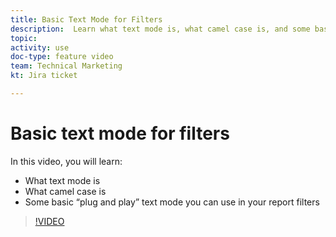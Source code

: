 ```yaml
---
title: Basic Text Mode for Filters
description:  Learn what text mode is, what camel case is, and some basic “plug and play” text mode you can use in your report filters in [!DNL Adobe Workfront].
topic: 
activity: use
doc-type: feature video
team: Technical Marketing
kt: Jira ticket 

---
```

# Basic text mode for filters

In this video, you will learn:

* What text mode is 
* What camel case is 
* Some basic “plug and play” text mode you can use in your report filters 

>[!VIDEO](https://video.tv.adobe.com/v/336820/?quality=12)
